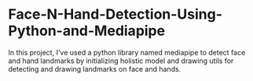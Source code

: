 # Face-N-Hand-Detection-Using-Python-and-Mediapipe

In this project, I've used a python library named mediapipe to detect face and hand landmarks by initializing holistic model and drawing utils for detecting and drawing landmarks on face and hands.
